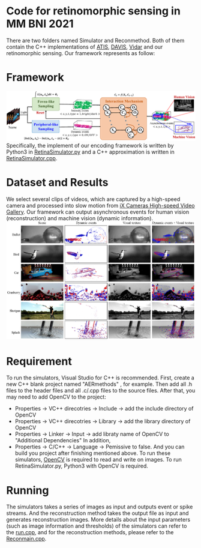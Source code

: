 # Code for retinomorphic sensing in MM BNI 2021
There are two folders named Simulator and Reconmethod.
Both of them contain the C++ implementations of [ATIS](https://ieeexplore.ieee.org/document/5648367), [DAVIS](https://ieeexplore.ieee.org/document/6889103), [Vidar](https://www.researchgate.net/publication/350834690_Spike_Camera_and_Its_Coding_Methods) and our retinomorphic sensing.
Our framework represents as follow:

# Framework
![Framework](Framework/framework.png?raw=true "framework")
Specifically, the implement of our encoding framework is written by Python3 in [RetinaSimulator.py](Simulator/RetinaSimulator.py) and a C++ approximation is written in [RetinaSimulator.cpp](Simulator/RetinaSimulator.cpp).

# Dataset and Results
We select several clips of videos, which are captured by a high-speed camera and processed into slow motion from [iX Cameras High-speed Video Gallery](https://www.ix-cameras.com/high_speed_camera_slow_motion_video_gallery.php).
Our framework can output asynchronous events for human vision (reconstruction) and machine vision (dynamic information).
![Visualization](Visualization/visualization_results.png?raw=true "Visualization")

# Requirement
To run the simulators, Visual Studio for C++ is recommended.
First, create a new C++ blank project named "AERmethods" , for example.
Then add all .h files to the header files and all .c/.cpp files to the source files.
After that, you may need to add OpenCV to the project:
- Properties -> VC++ direcotries -> Include -> add the include directory of OpenCV
- Properties -> VC++ direcotries -> Library -> add the library directory of OpenCV
- Properties -> Linker -> Input -> add libraty name of OpenCV to "Additional Dependencies"
In addition,
- Properties -> C/C++ -> Language -> Pemissive to false.
And you can build you project after finishing mentioned above.
To run these simulators, [OpenCV](https://opencv.org/) is required to read and write on images.
To run RetinaSimulator.py, Python3 with OpenCV is required.

# Running
The simulators takes a series of images as input and outputs event or spike streams.
And the reconstruction method takes the output file as input and generates reconstruction images.
More details about the input parameters (such as image information and thresholds) of the simulators can refer to the [run.cpp](Simulator\run.cpp), and for the reconstruction methods, please refer to the [Reconmain.cpp](Reconmethod\Reconmain.cpp).
